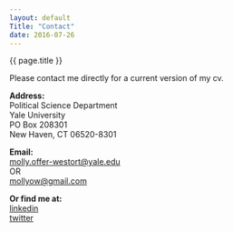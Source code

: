 ```yaml
---
layout: default
Title: "Contact"
date: 2016-07-26
---
```

{{ page.title }}  

Please contact me directly for a current version of my cv. 

**Address:**  
Political Science Department  
Yale University  
PO Box 208301  
New Haven, CT 06520-8301

**Email:**  
molly.offer-westort@yale.edu  
OR  
mollyow@gmail.com

**Or find me at:**  
[linkedin](https://www.linkedin.com/in/molly-offer-westort-1a61b02b)  
[twitter](https://twitter.com/mofferw)  
<!-- [Google Scholar](https://scholar.google.com/citations?user=LXRPhHoAAAAJ&hl=en&oi=ao) --> 
